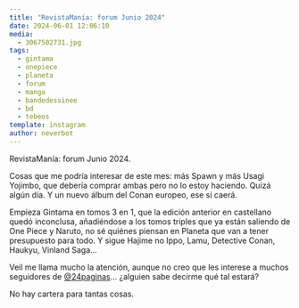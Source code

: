 ```yaml
---
title: "RevistaManía: forum Junio 2024"
date: 2024-06-01 12:06:10
media: 
  - 3067502731.jpg
tags: 
  - gintama
  - onepiece
  - planeta
  - forum
  - manga
  - bandedessinee
  - bd
  - tebeos
template: instagram
author: neverbot
---
```


RevistaManía: forum Junio 2024.

Cosas que me podría interesar de este mes: más Spawn y más Usagi Yojimbo, que debería comprar ambas pero no lo estoy haciendo. Quizá algún día. Y un nuevo álbum del Conan europeo, ese sí caerá.

Empieza Gintama en tomos 3 en 1, que la edición anterior en castellano quedó inconclusa, añadiéndose a los tomos triples que ya están saliendo de One Piece y Naruto, no sé quiénes piensan en Planeta que van a tener presupuesto para todo. Y sigue Hajime no Ippo, Lamu, Detective Conan, Haukyu, Vinland Saga...

Veil me llama mucho la atención, aunque no creo que les interese a muchos seguidores de [@24paginas](https://instagram.com/24paginas)... ¿alguien sabe decirme qué tal estará?

No hay cartera para tantas cosas.


